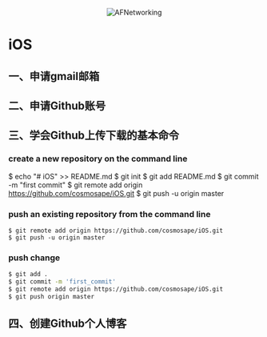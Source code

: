 <p align="center" >
<img src="http://img03.deviantart.net/0193/i/2008/357/b/5/snowflakes_by_islandtime.jpg" alt="AFNetworking" title="AFNetworking">
</p>

# iOS


##  一、申请gmail邮箱



##  二、申请Github账号



##  三、学会Github上传下载的基本命令

###  create a new repository on the command line

$ echo "# iOS" >> README.md
$ git init
$ git add README.md
$ git commit -m "first commit"
$ git remote add origin https://github.com/cosmosape/iOS.git
$ git push -u origin master

###  push an existing repository from the command line

```
$ git remote add origin https://github.com/cosmosape/iOS.git
$ git push -u origin master
```

###  push change

```bash
$ git add .
$ git commit -m 'first_commit'
$ git remote add origin https://github.com/cosmosape/iOS.git
$ git push origin master
```


##  四、创建Github个人博客


